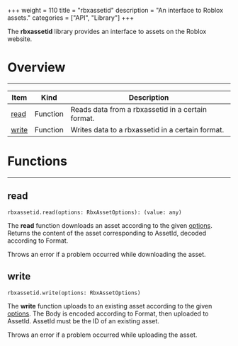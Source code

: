 +++
weight = 110
title = "rbxassetid"
description = "An interface to Roblox assets."
categories = ["API", "Library"]
+++

The **rbxassetid** library provides an interface to assets on the Roblox
website.

# Overview

----

<div class="api-list one two">

| Item | Kind | Description |
| --- | --- | --- |
| [read](#read) | Function | Reads data from a rbxassetid in a certain format. |
| [write](#write) | Function | Writes data to a rbxassetid in a certain format. |

</div>

# Functions

----

## read

 `rbxassetid.read(options: RbxAssetOptions): (value: any)`

The **read** function downloads an asset according to the given [options](/api/types/RbxAssetOptions). Returns the content of the asset
corresponding to AssetId, decoded according to Format.

Throws an error if a problem occurred while downloading the asset.

## write

 `rbxassetid.write(options: RbxAssetOptions)`

The **write** function uploads to an existing asset according to the given
[options](/api/types/RbxAssetOptions). The Body is encoded according to
Format, then uploaded to AssetId. AssetId must be the ID of an existing
asset.

Throws an error if a problem occurred while uploading the asset.